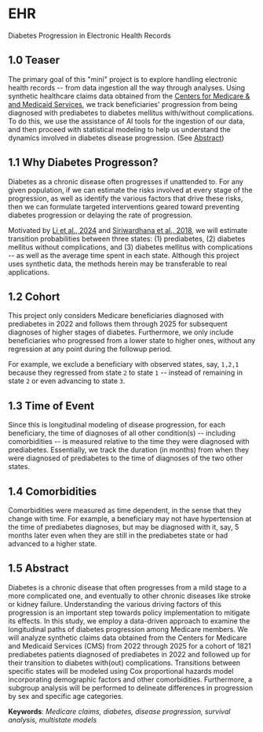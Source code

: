 # EHR
Diabetes Progression in Electronic Health Records


## 1.0 Teaser
The primary goal of this "mini" project is to explore handling electronic health records -- from data ingestion
all the way through analyses. Using synthetic healthcare claims data obtained from the 
[Centers for Medicare & and Medicaid Services](https://data.cms.gov/collection/synthetic-medicare-enrollment-fee-for-service-claims-and-prescription-drug-event), 
we track beneficiaries' progression from being diagnosed with prediabetes to diabetes mellitus with/without complications. 
To do this, we use the assistance of AI tools for the ingestion of our data, and then proceed with statistical 
modeling to help us understand the dynamics involved in diabetes disease progression. (See [Abstract](#1-abstract))


## 1.1 Why Diabetes Progresson?
Diabetes as a chronic disease often progresses if unattended to. For any given population, if we can estimate the
risks involved at every stage of the progression, as well as identify the various factors that drive these risks,
then we can formulate targeted interventions geared toward preventing diabetes progression or delaying the rate 
of progression. 

Motivated by [Li et al., 2024](https://pubmed.ncbi.nlm.nih.gov/39345707/) and 
[Siriwardhana et al., 2018](https://pubmed.ncbi.nlm.nih.gov/29914451/), we will estimate transition probabilities 
between three states: (1) prediabetes, (2) diabetes mellitus without complications, and (3) diabetes mellitus with
complications -- as well as the average time spent in each state. Although this project uses synthetic data, 
the methods herein may be transferable to real applications.


## 1.2 Cohort
This project only considers Medicare beneficiaries diagnosed with prediabetes in 2022 and follows them through 
2025 for subsequent diagnoses of higher stages of diabetes. Furthermore, we only include beneficiaries who 
progressed from a lower state to higher ones, without any regression at any point during the followup period.

For example, we exclude a beneficiary with observed states, say, `1,2,1` because they regressed from state `2` to 
state `1` -- instead of remaining in state `2` or even advancing to state `3`. 


## 1.3 Time of Event
Since this is longitudinal modeling of disease progression, for each beneficiary, the time of diagnoses of 
all other condition(s) -- including comorbidities -- is measured relative to the time they were diagnosed with 
prediabetes. Essentially, we track the duration (in months) from when they were diagnosed of prediabetes to the 
time of diagnoses of the two other states.


## 1.4 Comorbidities
Comorbidities were measured as time dependent, in the sense that they change with time. For example,
a beneficiary may not have hypertension at the time of prediabetes diagnoses, but may be diagnosed with it,
say, 5 months later even when they are still in the prediabetes state or had advanced to a higher state.


## 1.5 Abstract
Diabetes is a chronic disease that often progresses from a mild stage to a more complicated one, and eventually 
to other chronic diseases like stroke or kidney failure. Understanding the various driving factors of this 
progression is an important step towards policy implementation to mitigate its effects. In this study, we employ a 
data-driven approach to examine the longitudinal paths of diabetes progression among Medicare members. We will 
analyze synthetic claims data obtained from the Centers for Medicare and Medicaid Services (CMS) from 2022 
through 2025 for a cohort of 1821 prediabetes patients diagnosed of prediabetes in 2022 and followed up for their 
transition to diabetes with(out) complications. Transitions between specific states will be modeled using 
Cox proportional hazards model incorporating demographic factors and other comorbidities. Furthermore, a subgroup 
analysis will be performed to delineate differences in progression by sex and specific age categories.

**Keywords**: *Medicare claims, diabetes, disease progression, survival analysis, multistate models*


